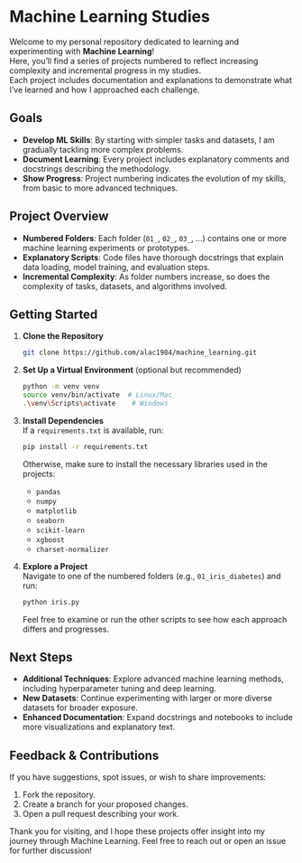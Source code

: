 # Machine Learning Studies

Welcome to my personal repository dedicated to learning and experimenting with **Machine Learning**!  
Here, you’ll find a series of projects numbered to reflect increasing complexity and incremental progress in my studies.  
Each project includes documentation and explanations to demonstrate what I’ve learned and how I approached each challenge.

## Goals

- **Develop ML Skills**: By starting with simpler tasks and datasets, I am gradually tackling more complex problems.  
- **Document Learning**: Every project includes explanatory comments and docstrings describing the methodology.  
- **Show Progress**: Project numbering indicates the evolution of my skills, from basic to more advanced techniques.

## Project Overview

- **Numbered Folders**: Each folder (`01_`, `02_`, `03_`, …) contains one or more machine learning experiments or prototypes.
- **Explanatory Scripts**: Code files have thorough docstrings that explain data loading, model training, and evaluation steps.
- **Incremental Complexity**: As folder numbers increase, so does the complexity of tasks, datasets, and algorithms involved.

## Getting Started

1. **Clone the Repository**  
   ```bash
   git clone https://github.com/alac1984/machine_learning.git
   ```
2. **Set Up a Virtual Environment** (optional but recommended)  
   ```bash
   python -m venv venv
   source venv/bin/activate  # Linux/Mac
   .\venv\Scripts\activate    # Windows
   ```
3. **Install Dependencies**  
   If a `requirements.txt` is available, run:
   ```bash
   pip install -r requirements.txt
   ```
   Otherwise, make sure to install the necessary libraries used in the projects:
   - `pandas`
   - `numpy`
   - `matplotlib`
   - `seaborn`
   - `scikit-learn`
   - `xgboost`
   - `charset-normalizer`

4. **Explore a Project**  
   Navigate to one of the numbered folders (e.g., `01_iris_diabetes`) and run:
   ```bash
   python iris.py
   ```
   Feel free to examine or run the other scripts to see how each approach differs and progresses.

## Next Steps

- **Additional Techniques**: Explore advanced machine learning methods, including hyperparameter tuning and deep learning.
- **New Datasets**: Continue experimenting with larger or more diverse datasets for broader exposure.
- **Enhanced Documentation**: Expand docstrings and notebooks to include more visualizations and explanatory text.

## Feedback & Contributions

If you have suggestions, spot issues, or wish to share improvements:
1. Fork the repository.
2. Create a branch for your proposed changes.
3. Open a pull request describing your work.

Thank you for visiting, and I hope these projects offer insight into my journey through Machine Learning. Feel free to reach out or open an issue for further discussion!
